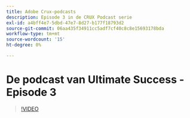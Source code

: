 ```yaml
---
title: Adobe Crux-podcasts
description: Episode 3 in de CRUX Podcast serie
exl-id: a4bff4e7-5dbd-47e7-8d27-b177f18793d2
source-git-commit: 06aa435f34911cc5adf7cf40c8c8e15693178bda
workflow-type: tm+mt
source-wordcount: '15'
ht-degree: 0%

---
```


# De podcast van Ultimate Success - Episode 3

>[!VIDEO](https://video.tv.adobe.com/v/3428675?quality=12learn=on)
